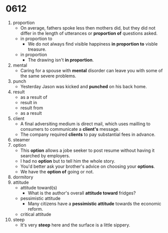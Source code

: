 # 0612

1. proportion
   - On average, fathers spoke less then mothers did, but they did not differ in the length of utterances or **proportion of** questions asked.
   - in proportion to
     - We do not always find visible happiness **in proportion to** visble treasure.
   - in proportion
     - The drawing isn't **in proportion**.
2. mental
   - Caring for a spouse with **mental** disorder can leave you with some of the same severe problems. 
3. punch
   - Yesterday Jason was kicked and **punched** on his back home.
4. result
   - as a result of
   - result in
   - result from
   - as a result
5. client
   - A final adversiting medium is direct mail, which uses mailling to consumers to communicate a **client's** message.
   - The company required **clients** to pay substantial fees in advance.
6. steamer
7. option
   - This **option** allows a jobe seeker to post resume without having it searched by employers.
   - I had no **option** but to tell him the whole story.
   - You'd better ask your brother's advice on choosing your **options**.
   - We have the **option of** going or not.
8. dormitory
9. attitude
   - attitude toward(s)
     - What is the author's overall **attitude toward** fridges?
   - pessimistic attitude
     - Many citizens have a **pessimistic attitude** towards the economic reform.
   - critical attitude
10. steep
    - It's very **steep** here and the surface is a little sippery.